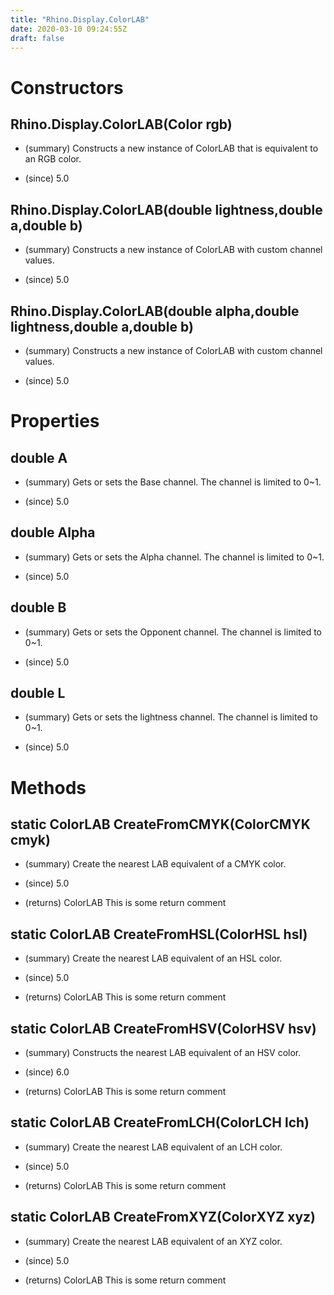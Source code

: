 ```yaml
---
title: "Rhino.Display.ColorLAB"
date: 2020-03-10 09:24:55Z
draft: false
---
```


# Constructors
## Rhino.Display.ColorLAB(Color rgb)
- (summary) 
     Constructs a new instance of ColorLAB that is equivalent to an RGB color.
     
- (since) 5.0
## Rhino.Display.ColorLAB(double lightness,double a,double b)
- (summary) 
     Constructs a new instance of ColorLAB with custom channel values.
     
- (since) 5.0
## Rhino.Display.ColorLAB(double alpha,double lightness,double a,double b)
- (summary) 
     Constructs a new instance of ColorLAB with custom channel values.
     
- (since) 5.0
# Properties
## double A
- (summary) 
     Gets or sets the Base channel. The channel is limited to 0~1.
     
- (since) 5.0
## double Alpha
- (summary) 
     Gets or sets the Alpha channel. The channel is limited to 0~1.
     
- (since) 5.0
## double B
- (summary) 
     Gets or sets the Opponent channel. The channel is limited to 0~1.
     
- (since) 5.0
## double L
- (summary) 
     Gets or sets the lightness channel. The channel is limited to 0~1.
     
- (since) 5.0
# Methods
## static ColorLAB CreateFromCMYK(ColorCMYK cmyk)
- (summary) 
     Create the nearest LAB equivalent of a CMYK color.
     
- (since) 5.0
- (returns) ColorLAB This is some return comment
## static ColorLAB CreateFromHSL(ColorHSL hsl)
- (summary) 
     Create the nearest LAB equivalent of an HSL color.
     
- (since) 5.0
- (returns) ColorLAB This is some return comment
## static ColorLAB CreateFromHSV(ColorHSV hsv)
- (summary) 
     Constructs the nearest LAB equivalent of an HSV color.
     
- (since) 6.0
- (returns) ColorLAB This is some return comment
## static ColorLAB CreateFromLCH(ColorLCH lch)
- (summary) 
     Create the nearest LAB equivalent of an LCH color.
     
- (since) 5.0
- (returns) ColorLAB This is some return comment
## static ColorLAB CreateFromXYZ(ColorXYZ xyz)
- (summary) 
     Create the nearest LAB equivalent of an XYZ color.
     
- (since) 5.0
- (returns) ColorLAB This is some return comment
